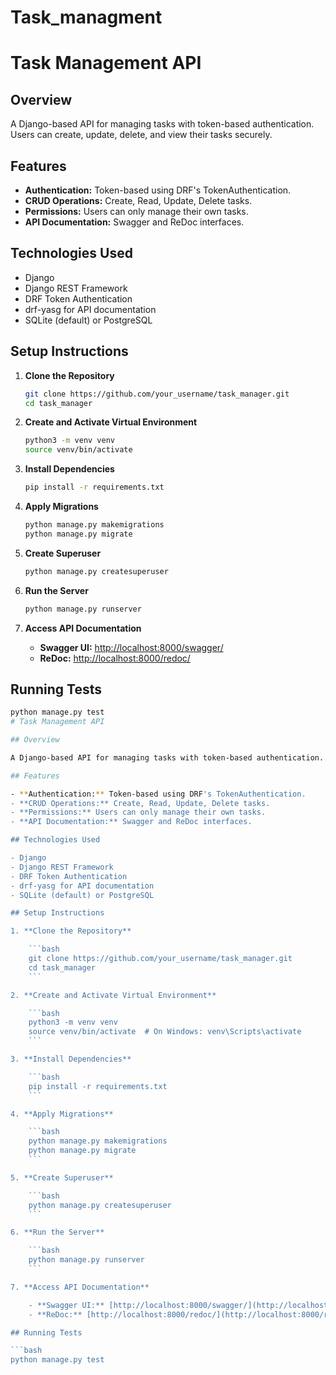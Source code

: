 # Task_managment
# Task Management API

## Overview

A Django-based API for managing tasks with token-based authentication. Users can create, update, delete, and view their tasks securely.

## Features

- **Authentication:** Token-based using DRF's TokenAuthentication.
- **CRUD Operations:** Create, Read, Update, Delete tasks.
- **Permissions:** Users can only manage their own tasks.
- **API Documentation:** Swagger and ReDoc interfaces.

## Technologies Used

- Django
- Django REST Framework
- DRF Token Authentication
- drf-yasg for API documentation
- SQLite (default) or PostgreSQL

## Setup Instructions

1. **Clone the Repository**

    ```bash
    git clone https://github.com/your_username/task_manager.git
    cd task_manager
    ```

2. **Create and Activate Virtual Environment**

    ```bash
    python3 -m venv venv
    source venv/bin/activate  
    ```

3. **Install Dependencies**

    ```bash
    pip install -r requirements.txt
    ```

4. **Apply Migrations**

    ```bash
    python manage.py makemigrations
    python manage.py migrate
    ```

5. **Create Superuser**

    ```bash
    python manage.py createsuperuser
    ```

6. **Run the Server**

    ```bash
    python manage.py runserver
    ```

7. **Access API Documentation**

    - **Swagger UI:** [http://localhost:8000/swagger/](http://localhost:8000/swagger/)
    - **ReDoc:** [http://localhost:8000/redoc/](http://localhost:8000/redoc/)

## Running Tests

```bash
python manage.py test
# Task Management API

## Overview

A Django-based API for managing tasks with token-based authentication. Users can create, update, delete, and view their tasks securely.

## Features

- **Authentication:** Token-based using DRF's TokenAuthentication.
- **CRUD Operations:** Create, Read, Update, Delete tasks.
- **Permissions:** Users can only manage their own tasks.
- **API Documentation:** Swagger and ReDoc interfaces.

## Technologies Used

- Django
- Django REST Framework
- DRF Token Authentication
- drf-yasg for API documentation
- SQLite (default) or PostgreSQL

## Setup Instructions

1. **Clone the Repository**

    ```bash
    git clone https://github.com/your_username/task_manager.git
    cd task_manager
    ```

2. **Create and Activate Virtual Environment**

    ```bash
    python3 -m venv venv
    source venv/bin/activate  # On Windows: venv\Scripts\activate
    ```

3. **Install Dependencies**

    ```bash
    pip install -r requirements.txt
    ```

4. **Apply Migrations**

    ```bash
    python manage.py makemigrations
    python manage.py migrate
    ```

5. **Create Superuser**

    ```bash
    python manage.py createsuperuser
    ```

6. **Run the Server**

    ```bash
    python manage.py runserver
    ```

7. **Access API Documentation**

    - **Swagger UI:** [http://localhost:8000/swagger/](http://localhost:8000/swagger/)
    - **ReDoc:** [http://localhost:8000/redoc/](http://localhost:8000/redoc/)

## Running Tests

```bash
python manage.py test
